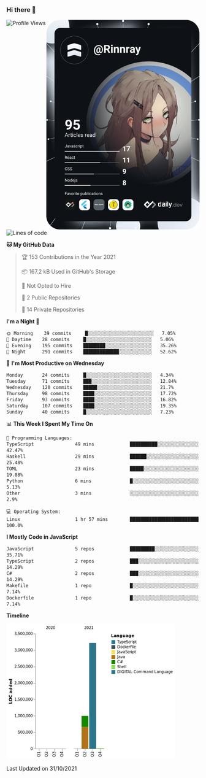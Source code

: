 ### Hi there 👋

<div align="left">
 <a href="https://app.daily.dev/Rinnray">
   <img 
        align="right"
        src="https://github.com/Rinnray/Rinnray/blob/main/devcard.svg" 
        width="400" 
        alt="Rinnray's Dev Card"/>
 </a>
</div>




<!--START_SECTION:waka-->
![Profile Views](http://img.shields.io/badge/Profile%20Views-0-blue)

![Lines of code](https://img.shields.io/badge/From%20Hello%20World%20I%27ve%20Written-4.2%20million%20lines%20of%20code-blue)

**🐱 My GitHub Data** 

> 🏆 153 Contributions in the Year 2021
 > 
> 📦 167.2 kB Used in GitHub's Storage 
 > 
> 🚫 Not Opted to Hire
 > 
> 📜 2 Public Repositories 
 > 
> 🔑 14 Private Repositories  
 > 
**I'm a Night 🦉** 

```text
🌞 Morning    39 commits     █░░░░░░░░░░░░░░░░░░░░░░░░   7.05% 
🌆 Daytime    28 commits     █░░░░░░░░░░░░░░░░░░░░░░░░   5.06% 
🌃 Evening    195 commits    ████████░░░░░░░░░░░░░░░░░   35.26% 
🌙 Night      291 commits    █████████████░░░░░░░░░░░░   52.62%

```
📅 **I'm Most Productive on Wednesday** 

```text
Monday       24 commits     █░░░░░░░░░░░░░░░░░░░░░░░░   4.34% 
Tuesday      71 commits     ███░░░░░░░░░░░░░░░░░░░░░░   12.84% 
Wednesday    120 commits    █████░░░░░░░░░░░░░░░░░░░░   21.7% 
Thursday     98 commits     ████░░░░░░░░░░░░░░░░░░░░░   17.72% 
Friday       93 commits     ████░░░░░░░░░░░░░░░░░░░░░   16.82% 
Saturday     107 commits    ████░░░░░░░░░░░░░░░░░░░░░   19.35% 
Sunday       40 commits     █░░░░░░░░░░░░░░░░░░░░░░░░   7.23%

```


📊 **This Week I Spent My Time On** 

```text
💬 Programming Languages: 
TypeScript               49 mins             ██████████░░░░░░░░░░░░░░░   42.47% 
Haskell                  29 mins             ██████░░░░░░░░░░░░░░░░░░░   25.48% 
TOML                     23 mins             █████░░░░░░░░░░░░░░░░░░░░   19.88% 
Python                   6 mins              █░░░░░░░░░░░░░░░░░░░░░░░░   5.13% 
Other                    3 mins              ░░░░░░░░░░░░░░░░░░░░░░░░░   2.9%

💻 Operating System: 
Linux                    1 hr 57 mins        █████████████████████████   100.0%

```

**I Mostly Code in JavaScript** 

```text
JavaScript               5 repos             █████████░░░░░░░░░░░░░░░░   35.71% 
TypeScript               2 repos             ███░░░░░░░░░░░░░░░░░░░░░░   14.29% 
C#                       2 repos             ███░░░░░░░░░░░░░░░░░░░░░░   14.29% 
Makefile                 1 repo              █░░░░░░░░░░░░░░░░░░░░░░░░   7.14% 
Dockerfile               1 repo              █░░░░░░░░░░░░░░░░░░░░░░░░   7.14%

```


**Timeline**

![Chart not found](https://raw.githubusercontent.com/Rinnray/Rinnray/main/charts/bar_graph.png) 


 Last Updated on 31/10/2021
<!--END_SECTION:waka-->


<!--
**Rinnray/Rinnray** is a ✨ _special_ ✨ repository because its `README.md` (this file) appears on your GitHub profile.

Here are some ideas to get you started:

- 🔭 I’m currently working on ...
- 🌱 I’m currently learning ...
- 👯 I’m looking to collaborate on ...
- 🤔 I’m looking for help with ...
- 💬 Ask me about ...
- 📫 How to reach me: ...
- 😄 Pronouns: ...
- ⚡ Fun fact: ...
-->
